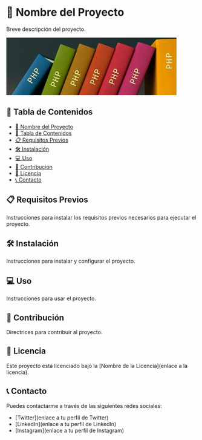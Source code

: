 # 🚀 Nombre del Proyecto

Breve descripción del proyecto.

![Imagen del Proyecto](img/php.jpg)

## 📖 Tabla de Contenidos

- [🚀 Nombre del Proyecto](#-nombre-del-proyecto)
- [📖 Tabla de Contenidos](#-tabla-de-contenidos)
- [📋 Requisitos Previos](#-requisitos-previos)
- [🛠️ Instalación](#️-instalación)
- [💻 Uso](#-uso)
- [🤝 Contribución](#-contribución)
- [📝 Licencia](#-licencia)
- [📞 Contacto](#-contacto)

## 📋 Requisitos Previos

Instrucciones para instalar los requisitos previos necesarios para ejecutar el proyecto.

## 🛠️ Instalación

Instrucciones para instalar y configurar el proyecto.

## 💻 Uso

Instrucciones para usar el proyecto.

## 🤝 Contribución

Directrices para contribuir al proyecto.

## 📝 Licencia

Este proyecto está licenciado bajo la [Nombre de la Licencia](enlace a la licencia).

## 📞 Contacto

Puedes contactarme a través de las siguientes redes sociales:

- [Twitter](enlace a tu perfil de Twitter)
- [LinkedIn](enlace a tu perfil de LinkedIn)
- [Instagram](enlace a tu perfil de Instagram)
